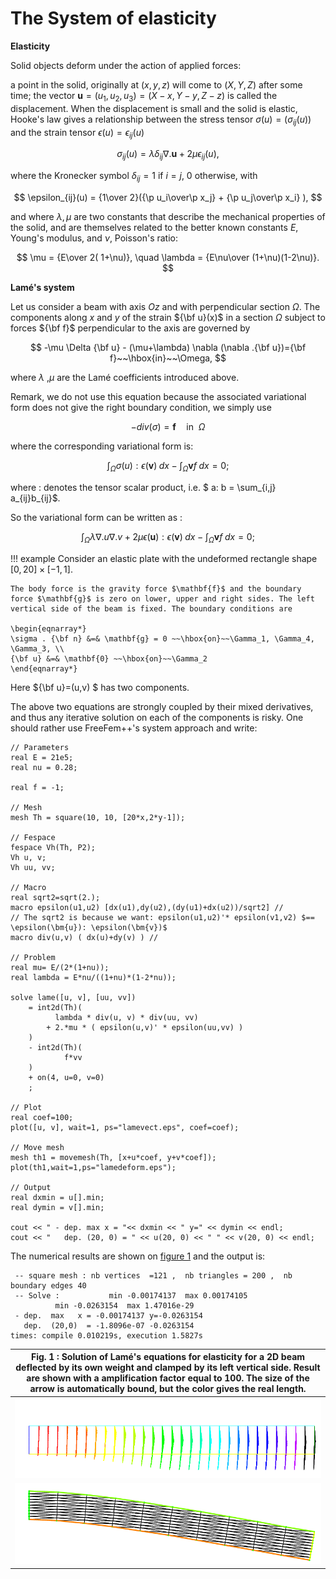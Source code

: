 # The System of elasticity

**Elasticity**

Solid objects deform under the action of applied forces:

a point in the solid, originally at $(x,y,z)$ will come to $(X,Y,Z)$ after some time; the vector $\mathbf{u}=(u_1,u_2,u_3) = (X-x, Y-y, Z-z)$ is called the displacement. When the displacement is small and the solid is elastic, Hooke's law gives a relationship between the stress tensor $\sigma(u)=(\sigma_{ij}(u) )$ and the strain tensor $\epsilon(u)=\epsilon_{ij}(u)$

$$
\sigma_{ij}(u) = \lambda \delta_{ij} \nabla.\mathbf{u}+ 2\mu\epsilon_{ij}(u),
$$

where the Kronecker symbol $\delta_{ij} = 1$ if $i=j$, $0$ otherwise, with

$$
\epsilon_{ij}(u) = {1\over 2}({\p u_i\over\p x_j} +
{\p u_j\over\p x_i} ),
$$

and where $\lambda, \mu$ are two constants that describe the mechanical properties of the solid, and are themselves related to the better known constants $E$, Young's modulus, and $\nu$, Poisson's ratio:

$$
\mu = {E\over 2( 1+\nu)}, \quad \lambda = {E\nu\over (1+\nu)(1-2\nu)}.
$$

**Lamé's system**

Let us consider a beam with axis $Oz$ and with perpendicular section
$\Omega$. The components along $x$ and $y$ of the strain ${\bf u}(x)$
in a section $\Omega$ subject to forces ${\bf f}$ perpendicular to the
axis are governed by

$$
	-\mu \Delta {\bf u} - (\mu+\lambda) \nabla (\nabla .{\bf u})={\bf f}~~\hbox{in}~~\Omega,
$$

where $\lambda$ ,$\mu$ are the Lamé coefficients introduced above.

Remark, we do not use this equation because the associated variational form does not give the right boundary condition, we simply use

$$
	- div( \sigma ) = \mathbf{f} \quad \mbox{in}~~\Omega
$$

where the corresponding variational form is:

$$
 \int_{\Omega} \sigma(u) : \epsilon(\mathbf{v})\;dx - \int_{\Omega} \mathbf{v} f \;dx =0;
$$

where $:$ denotes the tensor scalar product,  i.e. $ a: b = \sum_{i,j} a_{ij}b_{ij}$.

So the variational form can be written as :

$$
 \int_{\Omega} \lambda \nabla.u \nabla.v + 2 \mu \epsilon(\mathbf{u}):\epsilon(\mathbf{v}) \; dx - \int_{\Omega} \mathbf{v} f \;dx =0;
$$

!!! example
	Consider an elastic plate with the undeformed rectangle shape $[0,20]\times [-1,1]$.

	The body force is the gravity force $\mathbf{f}$ and the boundary force $\mathbf{g}$ is zero on lower, upper and right sides. The left vertical side of the beam is fixed. The boundary conditions are

	\begin{eqnarray*}
	\sigma . {\bf n} &=& \mathbf{g} = 0 ~~\hbox{on}~~\Gamma_1, \Gamma_4, \Gamma_3, \\
	{\bf u} &=& \mathbf{0} ~~\hbox{on}~~\Gamma_2
	\end{eqnarray*}

Here ${\bf u}=(u,v) $ has two components.

The above two equations are strongly coupled by their mixed derivatives, and thus any iterative solution on each of the components is risky. One should rather use FreeFem++'s system approach and write:

```freefem
// Parameters
real E = 21e5;
real nu = 0.28;

real f = -1;

// Mesh
mesh Th = square(10, 10, [20*x,2*y-1]);

// Fespace
fespace Vh(Th, P2);
Vh u, v;
Vh uu, vv;

// Macro
real sqrt2=sqrt(2.);
macro epsilon(u1,u2) [dx(u1),dy(u2),(dy(u1)+dx(u2))/sqrt2] //
// The sqrt2 is because we want: epsilon(u1,u2)'* epsilon(v1,v2) $== \epsilon(\bm{u}): \epsilon(\bm{v})$
macro div(u,v) ( dx(u)+dy(v) ) //

// Problem
real mu= E/(2*(1+nu));
real lambda = E*nu/((1+nu)*(1-2*nu));

solve lame([u, v], [uu, vv])
	= int2d(Th)(
		  lambda * div(u, v) * div(uu, vv)
		+ 2.*mu * ( epsilon(u,v)' * epsilon(uu,vv) )
	)
	- int2d(Th)(
			f*vv
	)
	+ on(4, u=0, v=0)
	;

// Plot
real coef=100;
plot([u, v], wait=1, ps="lamevect.eps", coef=coef);

// Move mesh
mesh th1 = movemesh(Th, [x+u*coef, y+v*coef]);
plot(th1,wait=1,ps="lamedeform.eps");

// Output
real dxmin = u[].min;
real dymin = v[].min;

cout << " - dep. max x = "<< dxmin << " y=" << dymin << endl;
cout << "   dep. (20, 0) = " << u(20, 0) << " " << v(20, 0) << endl;
```

The numerical results are shown on [figure 1](#Fig1) and the output is:

```
 -- square mesh : nb vertices  =121 ,  nb triangles = 200 ,  nb boundary edges 40
 -- Solve :           min -0.00174137  max 0.00174105
          min -0.0263154  max 1.47016e-29
 - dep.  max   x = -0.00174137 y=-0.0263154
   dep.  (20,0)  = -1.8096e-07 -0.0263154
times: compile 0.010219s, execution 1.5827s
```

| <a name="Fig1">Fig. 1 :</a> Solution of Lamé's equations for elasticity for a 2D beam deflected by its own weight and clamped by its left vertical side. Result are shown with a amplification factor equal to  100. The size of the arrow is automatically bound, but the color gives the real length.|
|:----:|
|![Lame's vector](images/lame_vector.png)|
|![Lame's deform](images/lame_deformation.png)|
